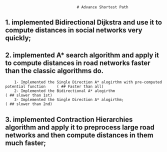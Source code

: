                                     # Advance Shortest Path
 ## 1. implemented Bidirectional Dijkstra and use it to compute distances in social networks very quickly;
 
 ## 2. implemented A* search algorithm and apply it to compute distances in road networks faster than the classic algorithms do.
        1- Implemented the Single Direction A* alogirthm with pre-computed potential function     ( ## Faster than all)  
        2- Implemented the Bidirectional A* alogirthm                                             ( ## slower than 1st)
        3- Implemented the Single Direction A* alogirthm;                                         ( ## slower than 2nd) 
        
       
 ## 3. implemented Contraction Hierarchies algorithm and apply it to preprocess large road networks and then compute distances in them much faster;

